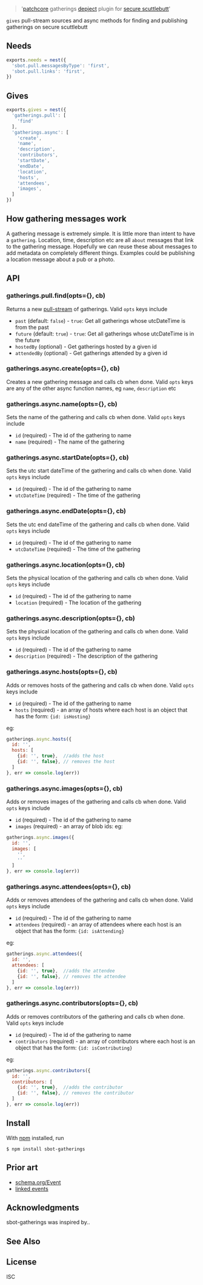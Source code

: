 > '[patchcore](https://github.com/ssbc/patchcore) gatherings [depject](https://github.com/depject/depject) plugin for [secure scuttlebutt](https://github.com/ssbc/secure-scuttlebutt)'

`gives` pull-stream sources and async methods for finding and publishing gatherings on secure scuttlebutt

## Needs
```js
exports.needs = nest({
  'sbot.pull.messagesByType': 'first',
  'sbot.pull.links': 'first',
})
```

## Gives
```js
exports.gives = nest({
  'gatherings.pull': [
    'find'
  ],
  'gatherings.async': [
    'create',
    'name',
    'description',
    'contributors',
    'startDate',
    'endDate',
    'location',
    'hosts',
    'attendees',
    'images',
  ]
})
```

## How gathering messages work

A gathering message is extremely simple. It is little more than intent to have a `gathering`. Location, time, description etc are all `about` messages that link to the gathering message. Hopefully we can reuse these about messages to add metadata on completely different things. Examples could be publishing a location message about a pub or a photo.

## API

### gatherings.pull.find(opts={}, cb)

Returns a new [pull-stream](https://pull-stream.github.io/) of gatherings. Valid `opts` keys include

- `past` (default: `false`) - `true`: Get all gatherings whose utcDateTime is from the past
- `future` (default: `true`) - `true`: Get all gatherings whose utcDateTime is in the future
- `hostedBy` (optional) - Get gatherings hosted by a given id
- `attendedBy` (optional) - Get gatherings attended by a given id

### gatherings.async.create(opts={}, cb)

Creates a new gathering message and calls cb when done. Valid `opts` keys are any of the other async function names, eg `name`, `description` etc

### gatherings.async.name(opts={}, cb)

Sets the name of the gathering and calls cb when done. Valid `opts` keys include

- `id` (required) - The id of the gathering to name
- `name` (required) - The name of the gathering 

### gatherings.async.startDate(opts={}, cb)

Sets the utc start dateTime of the gathering and calls cb when done. Valid `opts` keys include

- `id` (required) - The id of the gathering to name
- `utcDateTime` (required) - The time of the gathering 

### gatherings.async.endDate(opts={}, cb)

Sets the utc end dateTime of the gathering and calls cb when done. Valid `opts` keys include

- `id` (required) - The id of the gathering to name
- `utcDateTime` (required) - The time of the gathering 

### gatherings.async.location(opts={}, cb)

Sets the physical location of the gathering and calls cb when done. Valid `opts` keys include

- `id` (required) - The id of the gathering to name
- `location` (required) - The location of the gathering 

### gatherings.async.description(opts={}, cb)

Sets the physical location of the gathering and calls cb when done. Valid `opts` keys include

- `id` (required) - The id of the gathering to name
- `description` (required) - The description of the gathering 

### gatherings.async.hosts(opts={}, cb)

Adds or removes hosts of the gathering and calls cb when done. Valid `opts` keys include

- `id` (required) - The id of the gathering to name
- `hosts` (required) - an array of hosts where each host is an object that has the form:
  `{id: isHosting}`

eg:
```js
gatherings.async.hosts({
  id: '',
  hosts: [
    {id: '', true},  //adds the host
    {id: '', false}, // removes the host 
  ]
}, err => console.log(err))
```
### gatherings.async.images(opts={}, cb)

Adds or removes images of the gathering and calls cb when done. Valid `opts` keys include

- `id` (required) - The id of the gathering to name
- `images` (required) - an array of blob ids:
eg:
```js
gatherings.async.images({
  id: '',
  images: [
    '',
    ''
  ]
}, err => console.log(err))
```

### gatherings.async.attendees(opts={}, cb)

Adds or removes attendees of the gathering and calls cb when done. Valid `opts` keys include

- `id` (required) - The id of the gathering to name
- `attendees` (required) - an array of attendees where each host is an object that has the form:
  `{id: isAttending}`

eg:
```js
gatherings.async.attendees({
  id: '',
  attendees: [
    {id: '', true},  //adds the attendee
    {id: '', false}, // removes the attendee 
  ]
}, err => console.log(err))
```
### gatherings.async.contributors(opts={}, cb)

Adds or removes contributors of the gathering and calls cb when done. Valid `opts` keys include

- `id` (required) - The id of the gathering to name
- `contributors` (required) - an array of contributors where each host is an object that has the form:
  `{id: isContributing}`

eg:
```js
gatherings.async.contributors({
  id: '',
  contributors: [
    {id: '', true},  //adds the contributor
    {id: '', false}, // removes the contributor 
  ]
}, err => console.log(err))
```

## Install

With [npm](https://npmjs.org/) installed, run

```
$ npm install sbot-gatherings
```

## Prior art
- [schema.org/Event](https://schema.org/Event)
- [linked events](http://linkedevents.org/ontology/)

## Acknowledgments

sbot-gatherings was inspired by..

## See Also


## License

ISC
